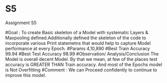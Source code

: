 # S5
Assignment S5

#Goal	:
To create Basic skeleton of a Model with systematic Layers & Maxpooling defined.Additionally defined the skeleton of the code to incorporate various Print statemetns that would help to capture Model performance at every Epoch.
#Params	4,10,890
#Best Train Accuracy	
99.94
#Best Test Accuracy	
98.99
#Observation/ Analysis/Conclusion
The Model is overall decent Model. By that we mean, at few of the places test accuracy is GREATER THAN Train accuracy. And most of the Epochs model is Not Overfitting
#Comment	:
We can Proceed confidently to continue to improve this model.
